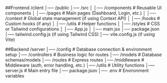 ##Frontend
/client
│── /public
│── /src
│   │── /components  # Reusable UI components
│   │── /pages       # Main pages (Dashboard, Login, etc.)
│   │── /context     # Global state management (if using Context API)
│   │── /hooks       # Custom hooks (if any)
│   │── /utils       # Helper functions
│   │── /styles      # CSS or Tailwind configurations
│   │── App.js
│   │── main.jsx
│── package.json
│── tailwind.config.js (if using Tailwind CSS)
│── vite.config.js (if using Vite)

##Backend
/server
│── /config       # Database connection & environment setup
│── /controllers  # Business logic for routes
│── /models       # Database schemas/models
│── /routes       # Express routes
│── /middleware   # Middleware (auth, error handling, etc.)
│── /utils        # Utility functions
│── server.js     # Main entry file
│── package.json
│── .env          # Environment variables

